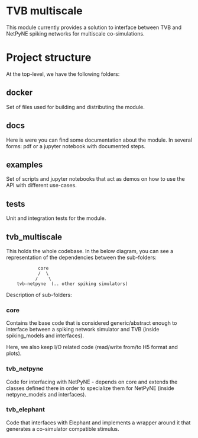 # TVB multiscale
This module currently provides a solution to interface between TVB and NetPyNE spiking networks for multiscale co-simulations.

# Project structure
At the top-level, we have the following folders:
## docker
Set of files used for building and distributing the module.

## docs
Here is were you can find some documentation about the module. In several forms: pdf or a jupyter notebook with documented steps. 

## examples
Set of scripts and jupyter notebooks that act as demos on how to use the API with different use-cases.

## tests
Unit and integration tests for the module.

## tvb_multiscale
This holds the whole codebase. In the below diagram, you can see a representation of the dependencies between the sub-folders:

                core
                /  \
               /    \
        tvb-netpyne  (.. other spiking simulators)


Description of sub-folders:

### core
Contains the base code that is considered generic/abstract enough to interface between a spiking network simulator and TVB (inside spiking_models and interfaces).

Here, we also keep I/O related code (read/write from/to H5 format and plots).

### tvb_netpyne
Code for interfacing with NetPyNE - depends on core and extends the classes defined there in order to specialize them for NetPyNE (inside netpyne_models and interfaces).

### tvb_elephant
Code that interfaces with Elephant and implements a wrapper around it that generates a co-simulator compatible stimulus.
